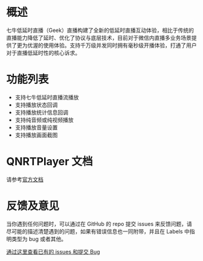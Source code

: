 # 概述

七牛低延时直播（Geek）直播构建了全新的低延时直播互动体验，相比于传统的直播能力降低了延时、优化了协议与底层技术，目前对于微信内直播多业务场景提供了更为优渥的使用体验。支持千万级并发同时拥有毫秒级开播体验，打通了用户对于直播低延时性的核心诉求。

# 功能列表

- 支持七牛低延时直播流播放
- 支持播放状态回调
- 支持播放统计信息回调
- 支持纯音频或纯视频播放
- 支持播放音量设置
- 支持播放画面截图

# QNRTPlayer 文档
请参考[官方文档](https://developer.qiniu.com/pili/7731/geek-android-sdk)

# 反馈及意见

当你遇到任何问题时，可以通过在 GitHub 的 repo 提交 issues 来反馈问题，请尽可能的描述清楚遇到的问题，如果有错误信息也一同附带，并且在 Labels 中指明类型为 bug 或者其他。

[通过这里查看已有的 issues 和提交 Bug](https://github.com/pili-engineering/QNRTPlayer-Android/issues)

